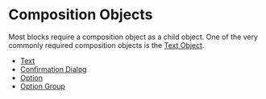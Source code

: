 # Composition Objects

Most blocks require a composition object as a child object. One of the very commonly required composition objects is the [Text Object](https://github.com/IyiKuyoro/slack-block-msg-kit/blob/master/Docs/CompositionObjects/Text.md).

- [Text](https://github.com/IyiKuyoro/slack-block-msg-kit/blob/master/Docs/CompositionObjects/Text.md)
- [Confirmation Dialog](https://github.com/IyiKuyoro/slack-block-msg-kit/blob/master/Docs/CompositionObjects/ConfirmationDialog.md)
- [Option](https://github.com/IyiKuyoro/slack-block-msg-kit/blob/master/Docs/CompositionObjects/Option.md)
- [Option Group](https://github.com/IyiKuyoro/slack-block-msg-kit/blob/master/Docs/CompositionObjects/OptionGroup.md)
